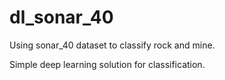 # dl_sonar_40

Using sonar_40 dataset to classify rock and mine.

Simple deep learning solution for classification.
